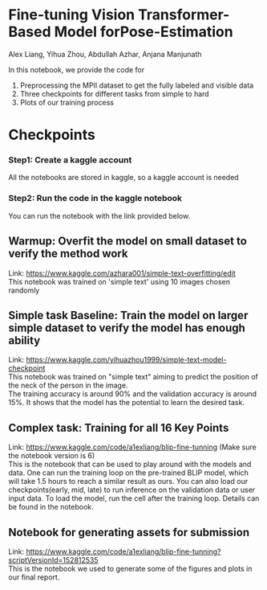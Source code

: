 # Fine-tuning Vision Transformer-Based Model forPose-Estimation
Alex Liang, Yihua Zhou, Abdullah Azhar, Anjana Manjunath

In this notebook, we provide the code for 
1) Preprocessing the MPII dataset to get the fully labeled and visible data
2) Three checkpoints for different tasks from simple to hard
3) Plots of our training process

# Checkpoints
### Step1: Create a kaggle account
All the notebooks are stored in kaggle, so a kaggle account is needed
### Step2: Run the code in the kaggle notebook
You can run the notebook with the link provided below.

## Warmup: Overfit the model on small dataset to verify the method work
Link: https://www.kaggle.com/azhara001/simple-text-overfitting/edit <br />
This notebook was trained on 'simple text' using 10 images chosen randomly

## Simple task Baseline: Train the model on larger simple dataset to verify the model has enough ability
Link: https://www.kaggle.com/yihuazhou1999/simple-text-model-checkpoint <br />
This notebook was trained on "simple text" aiming to predict the position of the neck of the person in the image. <br />
The training accuracy is around 90% and the validation accuracy is around 15%. It shows that the model has the potential to learn the desired task.

## Complex task: Training for all 16 Key Points
Link: https://www.kaggle.com/code/a1exliang/blip-fine-tunning (Make sure the notebook version is 6) <br />
This is the notebook that can be used to play around with the models and data. One can run the training loop on the pre-trained BLIP model, which will 
take 1.5 hours to reach a similar result as ours. You can also load our checkpoints(early, mid, late) to run inference on the validation data or user input
data. To load the model, run the cell after the training loop. Details can be found in the notebook. 

## Notebook for generating assets for submission
Link: https://www.kaggle.com/code/a1exliang/blip-fine-tunning?scriptVersionId=152812535 <br />
This is the notebook we used to generate some of the figures and plots in our final report. 

